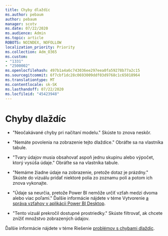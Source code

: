 ```yaml
---
title: Chyby dlaždíc
ms.author: pebaum
author: pebaum
manager: scotv
ms.date: 07/22/2020
ms.audience: Admin
ms.topic: article
ROBOTS: NOINDEX, NOFOLLOW
localization_priority: Priority
ms.collection: Adm_O365
ms.custom:
- "1331"
- "2500002"
ms.openlocfilehash: 497b1a4a6c743036ee297eea0fa59278b77a2c15
ms.sourcegitcommit: 6f7cbf1dc28c0693009ddf03d9768c1c65018964
ms.translationtype: MT
ms.contentlocale: sk-SK
ms.lasthandoff: 07/22/2020
ms.locfileid: "45423948"
---
```

# <a name="tile-errors"></a>Chyby dlaždíc

- "Neočakávané chyby pri načítaní modelu." Skúste to znova neskôr.

- "Nemáte povolenia na zobrazenie tejto dlaždice." Obráťte sa na vlastníka tabule.

- "Tvary údajov musia obsahovať aspoň jednu skupinu alebo výpočet, ktorý vysúša údaje." Obráťte sa na vlastníka tabule.

- "Nemáme žiadne údaje na zobrazenie, pretože dotaz je prázdny." Skúste do vizuálu pridať niektoré polia zo zoznamu polí a potom ich znova vykonajte.

- "Údaje sa neurčia, pretože Power BI nemôže určiť vzťah medzi dvoma alebo viac poľami." Ďalšie informácie nájdete v téme Vytvorenie [a správa vzťahov v aplikácii Power BI Desktop](https://docs.microsoft.com/power-bi/desktop-create-and-manage-relationships).

- "Tento vizuál prekročil dostupné prostriedky." Skúste filtrovať, ak chcete znížiť množstvo zobrazených údajov.

Ďalšie informácie nájdete v téme Riešenie [problémov s chybami dlaždíc](https://docs.microsoft.com/power-bi/refresh-troubleshooting-tile-errors).